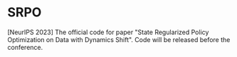# SRPO
[NeurIPS 2023] The official code for paper "State Regularized Policy Optimization on Data with Dynamics Shift". Code will be released before the conference.
